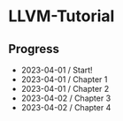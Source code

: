 # LLVM-Tutorial

## Progress
- 2023-04-01 / Start!
- 2023-04-01 / Chapter 1
- 2023-04-01 / Chapter 2
- 2023-04-02 / Chapter 3
- 2023-04-02 / Chapter 4